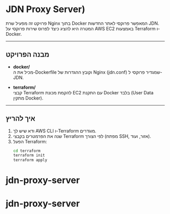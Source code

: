 # JDN Proxy Server)

פרויקט זה מפעיל שרת Nginx בתוך Docker המאפשר פרוקסי לאתר החדשות JDN.  
המטרה היא להציג כיצד לפרוס שירות פרוקסי על AWS EC2 באמצעות Terraform ו-Docker.

---

## מבנה הפרויקט

- **docker/**  
  מכיל את ה-Dockerfile וקובץ ההגדרות של Nginx (jdn.conf) שמגדיר פרוקסי ל-JDN.

- **terraform/**  
  קבצי Terraform להקמת מכונת EC2 עם התקנת Docker בלבד (User Data מתקין Docker).

---

## איך להריץ

1. ודא שיש לך AWS CLI ו-Terraform מוגדרים.
2. שנה את הפרמטרים בקבצי Terraform לפי הצורך (מפתח SSH, אזור, ועוד).
3. הפעל Terraform:  
   ```bash
   cd terraform
   terraform init
   terraform apply

# jdn-proxy-server
# jdn-proxy-server
